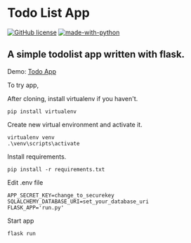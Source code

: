 ﻿# Todo List App

[![GitHub license](https://img.shields.io/github/license/Naereen/StrapDown.js.svg)](https://github.com/femiayotubosun/simple-todo-webapp/blob/main/LICENSE) [![made-with-python](https://img.shields.io/badge/Made%20with-Python-1f425f.svg)](https://www.python.org/)

A simple todolist app written with flask.
---
Demo: [Todo App](https://the-fate-todo.herokuapp.com/)

To try app,

After cloning, install virtualenv if you haven't.
```
pip install virtualenv
```
Create new virtual environment and activate it.
```
virtualenv venv
.\venv\scripts\activate
```
Install requirements.
```
pip install -r requirements.txt
```

Edit .env file

```
APP_SECRET_KEY=change_to_securekey
SQLALCHEMY_DATABASE_URI=set_your_database_uri
FLASK_APP='run.py'
```
Start app

```
flask run
```
